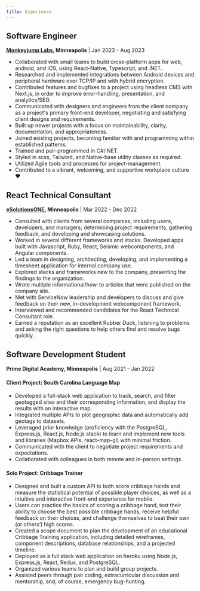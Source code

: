 ```yaml
---
title: Experience
---
```


## Software Engineer

**[**Monkeyjump Labs**](https://www.monkeyjumplabs.com/), Minneapolis** | Jan 2023 - Aug 2023

-   Collaborated with small teams to build cross-platform apps for web, android, and iOS, using React-Native, Typescript, and .NET.
-   Researched and implemented integrations between Android devices and peripheral hardware over TCP/IP and with hybrid encryption.
-   Contributed features and bugfixes to a project using headless CMS with Next.js, in order to improve error-handling, presentation, and analytics/SEO.
-   Communicated with designers and engineers from the client company as a project's primary front-end developer, negotiating and satisfying client designs and requirements.
-   Built up newer projects with a focus on maintainability, clarity, documentation, and appropriateness.
-   Joined existing projects, becoming familiar with and programming within established patterns.
-   Trained and pair-programmed in C#/.NET.
-   Styled in scss, Tailwind, and Native-base utility classes as required.
-   Utilized Agile tools and processes for project-management.
-   Contributed to a vibrant, welcoming, and supportive workplace culture ❤️

## React Technical Consultant

**[**eSolutionsONE**](https://www.esolutionsone.com/), Minneapolis** | Mar 2022 - Dec 2022

-   Consulted with clients from several companies, including users, developers, and managers; determining project requirements, gathering feedback, and developing and showcasing solutions.
-   Worked in several different frameworks and stacks. Developed apps built with Javascript, Ruby, React, Seismic webcomponents, and Angular components.
-   Led a team in designing, architecting, developing, and implementing a timesheet application for internal company use.
-   Explored stacks and frameworks new to the company, presenting the findings to the organization.
-   Wrote multiple informational/how-to articles that were published on the company site.
-   Met with ServiceNow leadership and developers to discuss and give feedback on their new, in-development webcomponent framework.
-   Interviewed and recommended candidates for the React Technical Consultant role.
-   Earned a reputation as an excellent Rubber Duck, listening to problems and asking the right questions to help others find and resolve bugs quickly.

## Software Development Student

**Prime Digital Academy, Minneapolis** | Aug 2021 - Jan 2022

#### Client Project: South Carolina Language Map

-   Developed a full-stack web application to track, search, and filter geotagged sites and their corresponding information, and display the results with an interactive map.
-   Integrated multiple APIs to plot geographic data and automatically add geotags to datasets.
-   Leveraged prior knowledge (proficiency with the PostgreSQL, Express.js, React.js, Node.js stack) to learn and implement new tools and libraries (Mapbox APIs, react-map-gl) with minimal friction.
-   Communicated with the client to negotiate project requirements and expectations.
-   Collaborated with colleagues in both remote and in-person settings.

#### Solo Project: Cribbage Trainer

-   Designed and built a custom API to both score cribbage hands and measure the statistical potential of possible player choices, as well as a intuitive and interactive front-end experience for mobile.
-   Users can practice the basics of scoring a cribbage hand, test their ability to choose the best possible cribbage hands, receive helpful feedback on their choices, and challenge themselves to beat their own (or others’) high scores.
-   Created a scope document to plan the development of an educational Cribbage Training application, including detailed wireframes, component descriptions, database relationships, and a projected timeline.
-   Deployed as a full stack web application on heroku using Node.js, Express.js, React, Redux, and PostgreSQL.
-   Organized various teams to plan and build group projects.
-   Assisted peers through pair coding, extracurricular discussion and mentorship, and, of course, emergency bug-hunting.
